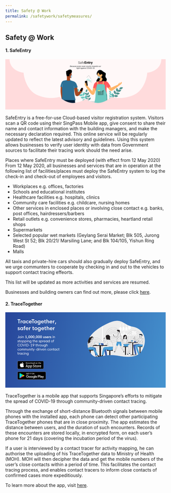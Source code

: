 ```yaml
---
title: Safety @ Work
permalink: /safetywork/safetymeasures/
---
```


## **Safety @ Work**

#### **1. SafeEntry**

![SafeEntry](/images/safeentrypic.png "SafeEntry")

SafeEntry is a free-for-use Cloud-based visitor registration system. Visitors scan a QR code using their SingPass Mobile app, give consent to share their name and contact information with the building managers, and make the necessary declaration required. This online service will be regularly updated to reflect the latest advisory and guidelines. Using this system allows businesses to verify user identity with data from Government sources to facilitate their tracing work should the need arise. 

Places where SafeEntry must be deployed (with effect from 12 May 2020)
From 12 May 2020, all businesses and services that are in operation at the following list of facilities/places must deploy the SafeEntry system to log the check-in and check-out of employees and visitors.
- Workplaces e.g. offices, factories
- Schools and educational institutes
- Healthcare facilities e.g. hospitals, clinics
- Community care facilities e.g. childcare, nursing homes
- Other services in enclosed places or involving close contact e.g. banks, post offices, hairdressers/barbers
- Retail outlets e.g. convenience stores, pharmacies, heartland retail shops
- Supermarkets
- Selected popular wet markets (Geylang Serai Market; Blk 505, Jurong West St 52; Blk 20/21/ Marsiling Lane; and Blk 104/105, Yishun Ring Road)
- Malls

All taxis and private-hire cars should also gradually deploy SafeEntry, and we urge communters to cooperate by checking in and out to the vehicles to support contact tracing effeorts.

This list will be updated as more activities and services are resumed. 

Businesses and building owners can find out more, please click <a target="_blank" href="https://go.gov.sg/travelhealthdeclare">here</a>.



#### **2. TraceTogether**

![Trace Together](/images/tracetogether.png "Trace Together")

TraceTogether is a mobile app that supports Singapore’s efforts to mitigate the spread of COVID-19 through community-driven contact tracing.

Through the exchange of short-distance Bluetooth signals between mobile phones with the installed app, each phone can detect other participating TraceTogether phones that are in close proximity. The app estimates the distance between users, and the duration of such encounters. Records of these encounters are stored locally, in encrypted form, on each user’s phone for 21 days (covering the incubation period of the virus).

If a user is interviewed by a contact tracer for activity mapping, he can authorise the uploading of his TraceTogether data to Ministry of Health (MOH). MOH will then decipher the data and get the mobile numbers of the user’s close contacts within a period of time. This facilitates the contact tracing process, and enables contact tracers to inform close contacts of confirmed cases more expeditiously.

To learn more about the app, visit <a target="_blank" href="https://go.gov.sg/tracetgt">here</a>.
